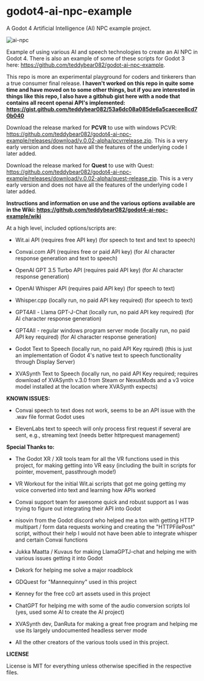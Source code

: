 # godot4-ai-npc-example
 A Godot 4 Artificial Intelligence (AI) NPC example project.

![ai-npc](https://user-images.githubusercontent.com/87204721/236790720-ab62b7d0-b542-49dd-8ec9-a294a72afe3e.gif)

Example of using various AI and speech technologies to create an AI NPC in Godot 4.  There is also an example of some of these scripts for Godot 3 here: https://github.com/teddybear082/godot-ai-npc-example. 

This repo is more an experimental playground for coders and tinkerers than a true consumer final release.  **I haven't worked on this repo in quite some time and have moved on to some other things, but if you are interested in things like this repo, I also have a gitbhub gist here with a node that contains all recent openai API's implemented: https://gist.github.com/teddybear082/53a6dc08a085de6a5caecee8cd70b040**

Download the release marked for **PCVR** to use with windows PCVR: https://github.com/teddybear082/godot4-ai-npc-example/releases/download/v.0.02-alpha/pcvrrelease.zip. This is a very early version and does not have all the features of the underlying code I later added.

Download the release marked for **Quest** to use with Quest: https://github.com/teddybear082/godot4-ai-npc-example/releases/download/v.0.02-alpha/quest-release.zip.  This is a very early version and does not have all the features of the underlying code I later added.

**Instructions and information on use and the various options available are in the Wiki: https://github.com/teddybear082/godot4-ai-npc-example/wiki**

At a high level, included options/scripts are:

* Wit.ai API (requires free API key) (for speech to text and text to speech)

* Convai.com API (requires free or paid API key) (for AI character response generation and text to speech)

* OpenAI GPT 3.5 Turbo API (requires paid API key) (for AI character response generation)

* OpenAI Whisper API (requires paid API key) (for speech to text)

* Whisper.cpp (locally run, no paid API key required) (for speech to text)

* GPT4All - Llama GPT-J-Chat (locally run, no paid API key required) (for AI character response generation)

* GPT4All - regular windows program server mode (locally run, no paid API key required) (for AI character response generation)

* Godot Text to Speech (locally run, no paid API Key rquired) (this is just an implementation of Godot 4's native text to speech functionality through Display Server)

* XVASynth Text to Speech (locally run, no paid API Key required; requires download of XVASynth v.3.0 from Steam or NexusMods and a v3 voice model installed at the location where XVASynth expects)

**KNOWN ISSUES:**

* Convai speech to text does not work, seems to be an API issue with the .wav file format Godot uses

* ElevenLabs text to speech will only process first request if several are sent, e.g., streaming text (needs better httprequest management)

**Special Thanks to:**

* The Godot XR / XR tools team for all the VR functions used in this project, for making getting into VR easy (including the built in scripts for pointer, movement, passthrough mode!)

* VR Workout for the initial Wit.ai scripts that got me going getting my voice converted into text and learning how APIs worked

* Convai support team for awesome quick and robust support as I was trying to figure out integrating their API into Godot

* nisovin from the Godot discord who helped me a ton with getting HTTP multipart / form data requests working and creating the "HTTPFilePost" script, without their help I would not have been able to integrate whisper and certain Convai functions

* Jukka Maatta / Kuvaus for making LlamaGPTJ-chat and helping me with various issues getting it into Godot

* Dekork for helping me solve a major roadblock

* GDQuest for "Mannequinny" used in this project

* Kenney for the free cc0 art assets used in this project

* ChatGPT for helping me with some of the audio conversion scripts lol (yes, used some AI to create the AI project)

* XVASynth dev, DanRuta for making a great free program and helping me use its largely undocumented headless server mode

* All the other creators of the various tools used in this project.

**LICENSE**

License is MIT for everything unless otherwise specified in the respective files.
